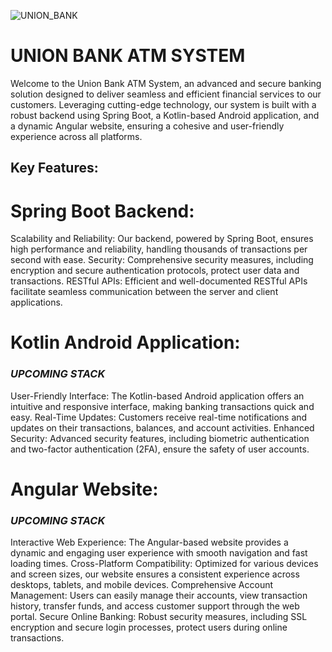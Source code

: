 ![UNION_BANK](https://firebasestorage.googleapis.com/v0/b/fashion-web-urbanista.appspot.com/o/urbanista-logo%2Fbanner.png?alt=media&token=80d5db98-d1ee-47bc-93cb-cc747c788add)

# UNION BANK ATM SYSTEM

Welcome to the Union Bank ATM System, an advanced and secure banking solution designed to deliver 
seamless and efficient financial services to our customers. Leveraging cutting-edge technology, 
our system is built with a robust backend using Spring Boot, a Kotlin-based Android application, 
and a dynamic Angular website, ensuring a cohesive and user-friendly experience across all platforms.

## Key Features:

# Spring Boot Backend:

Scalability and Reliability: Our backend, powered by Spring Boot, ensures high performance and reliability, handling thousands of transactions per second with ease.
Security: Comprehensive security measures, including encryption and secure authentication protocols, protect user data and transactions.
RESTful APIs: Efficient and well-documented RESTful APIs facilitate seamless communication between the server and client applications.

# Kotlin Android Application:
### *UPCOMING STACK*

User-Friendly Interface: The Kotlin-based Android application offers an intuitive and responsive interface, making banking transactions quick and easy.
Real-Time Updates: Customers receive real-time notifications and updates on their transactions, balances, and account activities.
Enhanced Security: Advanced security features, including biometric authentication and two-factor authentication (2FA), ensure the safety of user accounts.

# Angular Website:
### *UPCOMING STACK*

Interactive Web Experience: The Angular-based website provides a dynamic and engaging user experience with smooth navigation and fast loading times.
Cross-Platform Compatibility: Optimized for various devices and screen sizes, our website ensures a consistent experience across desktops, tablets, and mobile devices.
Comprehensive Account Management: Users can easily manage their accounts, view transaction history, transfer funds, and access customer support through the web portal.
Secure Online Banking: Robust security measures, including SSL encryption and secure login processes, protect users during online transactions.
